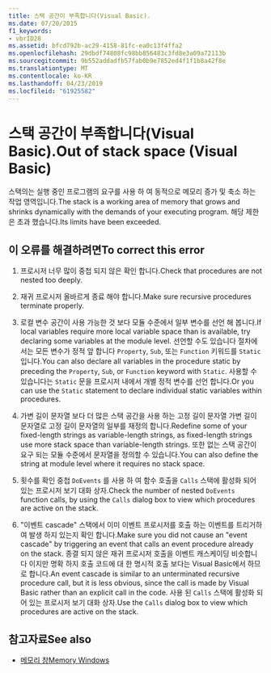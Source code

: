 ```yaml
---
title: 스택 공간이 부족합니다(Visual Basic).
ms.date: 07/20/2015
f1_keywords:
- vbrID28
ms.assetid: bfcd792b-ac29-4158-81fc-ea0c13f4ffa2
ms.openlocfilehash: 29dbdf74808fc98bb856483c3fd8e3a09a72113b
ms.sourcegitcommit: 9b552addadfb57fab0b9e7852ed4f1f1b8a42f8e
ms.translationtype: MT
ms.contentlocale: ko-KR
ms.lasthandoff: 04/23/2019
ms.locfileid: "61925582"
---
```

# <a name="out-of-stack-space-visual-basic"></a><span data-ttu-id="32920-102">스택 공간이 부족합니다(Visual Basic).</span><span class="sxs-lookup"><span data-stu-id="32920-102">Out of stack space (Visual Basic)</span></span>
<span data-ttu-id="32920-103">스택의는 실행 중인 프로그램의 요구를 사용 하 여 동적으로 메모리 증가 및 축소 하는 작업 영역입니다.</span><span class="sxs-lookup"><span data-stu-id="32920-103">The stack is a working area of memory that grows and shrinks dynamically with the demands of your executing program.</span></span> <span data-ttu-id="32920-104">해당 제한은 초과 했습니다.</span><span class="sxs-lookup"><span data-stu-id="32920-104">Its limits have been exceeded.</span></span>  
  
## <a name="to-correct-this-error"></a><span data-ttu-id="32920-105">이 오류를 해결하려면</span><span class="sxs-lookup"><span data-stu-id="32920-105">To correct this error</span></span>  
  
1. <span data-ttu-id="32920-106">프로시저 너무 많이 중첩 되지 않은 확인 합니다.</span><span class="sxs-lookup"><span data-stu-id="32920-106">Check that procedures are not nested too deeply.</span></span>  
  
2. <span data-ttu-id="32920-107">재귀 프로시저 올바르게 종료 해야 합니다.</span><span class="sxs-lookup"><span data-stu-id="32920-107">Make sure recursive procedures terminate properly.</span></span>  
  
3. <span data-ttu-id="32920-108">로컬 변수 공간이 사용 가능한 것 보다 모듈 수준에서 일부 변수를 선언 해 봅니다.</span><span class="sxs-lookup"><span data-stu-id="32920-108">If local variables require more local variable space than is available, try declaring some variables at the module level.</span></span> <span data-ttu-id="32920-109">선언할 수도 있습니다 절차에서는 모든 변수가 정적 앞 합니다 `Property`, `Sub`, 또는 `Function` 키워드를 `Static`입니다.</span><span class="sxs-lookup"><span data-stu-id="32920-109">You can also declare all variables in the procedure static by preceding the `Property`, `Sub`, or `Function` keyword with `Static`.</span></span> <span data-ttu-id="32920-110">사용할 수 있습니다는 `Static` 문을 프로시저 내에서 개별 정적 변수를 선언 합니다.</span><span class="sxs-lookup"><span data-stu-id="32920-110">Or you can use the `Static` statement to declare individual static variables within procedures.</span></span>  
  
4. <span data-ttu-id="32920-111">가변 길이 문자열 보다 더 많은 스택 공간을 사용 하는 고정 길이 문자열 가변 길이 문자열로 고정 길이 문자열의 일부를 재정의 합니다.</span><span class="sxs-lookup"><span data-stu-id="32920-111">Redefine some of your fixed-length strings as variable-length strings, as fixed-length strings use more stack space than variable-length strings.</span></span> <span data-ttu-id="32920-112">또한 없는 스택 공간이 요구 되는 모듈 수준에서 문자열을 정의할 수 있습니다.</span><span class="sxs-lookup"><span data-stu-id="32920-112">You can also define the string at module level where it requires no stack space.</span></span>  
  
5. <span data-ttu-id="32920-113">횟수를 확인 중첩 `DoEvents` 를 사용 하 여 함수 호출을 `Calls` 스택에 활성화 되어 있는 프로시저 보기 대화 상자.</span><span class="sxs-lookup"><span data-stu-id="32920-113">Check the number of nested `DoEvents` function calls, by using the `Calls` dialog box to view which procedures are active on the stack.</span></span>  
  
6. <span data-ttu-id="32920-114">"이벤트 cascade" 스택에서 이미 이벤트 프로시저를 호출 하는 이벤트를 트리거하여 발생 하지 있는지 확인 합니다.</span><span class="sxs-lookup"><span data-stu-id="32920-114">Make sure you did not cause an "event cascade" by triggering an event that calls an event procedure already on the stack.</span></span> <span data-ttu-id="32920-115">종결 되지 않은 재귀 프로시저 호출을 이벤트 캐스케이딩 비슷합니다 이지만 명확 하지 호출 코드에 대 한 명시적 호출 보다는 Visual Basic에서 하므로 합니다.</span><span class="sxs-lookup"><span data-stu-id="32920-115">An event cascade is similar to an unterminated recursive procedure call, but it is less obvious, since the call is made by Visual Basic rather than an explicit call in the code.</span></span> <span data-ttu-id="32920-116">사용 된 `Calls` 스택에 활성화 되어 있는 프로시저 보기 대화 상자.</span><span class="sxs-lookup"><span data-stu-id="32920-116">Use the `Calls` dialog box to view which procedures are active on the stack.</span></span>  
  
## <a name="see-also"></a><span data-ttu-id="32920-117">참고자료</span><span class="sxs-lookup"><span data-stu-id="32920-117">See also</span></span>

- [<span data-ttu-id="32920-118">메모리 창</span><span class="sxs-lookup"><span data-stu-id="32920-118">Memory Windows</span></span>](/visualstudio/debugger/memory-windows)
